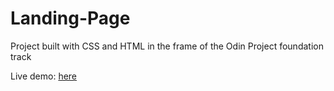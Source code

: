 # Landing-Page

Project built with CSS and HTML in the frame of the Odin Project foundation track 

Live demo: [here](https://reggr0y.github.io/Landing-Page/)
